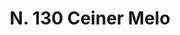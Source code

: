 ---
title: "N. 130 Ceiner Melo"
permalink: "/edition/plant130/"
plant-name: "N. 130"
plant-number: "130"
plant-xml: "/assets/xml/plant130.xml"
plant-img1: "/assets/img/plant130_verso.jpg"
plant-img2: "/assets/img/plant130.jpg"
plant-title: "N. 130 Ceiner Melo"
plant-wfo-link: ""
plant-kew-link: ""
plant-taxon-content: "Cycas circinnalis L."
layout: single-xml
---